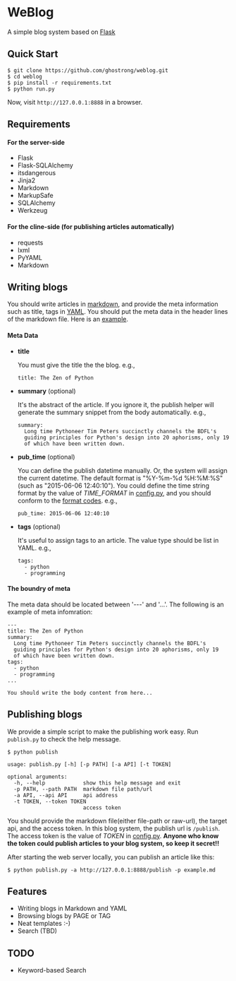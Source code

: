 WeBlog
======

A simple blog system based on [Flask](http://flask.pocoo.org/)


Quick Start
-----------

````
$ git clone https://github.com/ghostrong/weblog.git
$ cd weblog
$ pip install -r requirements.txt
$ python run.py
````

Now, visit `http://127.0.0.1:8888` in a browser.

Requirements
------------

#### For the server-side

* Flask
* Flask-SQLAlchemy
* itsdangerous
* Jinja2
* Markdown
* MarkupSafe
* SQLAlchemy
* Werkzeug

#### For the cline-side (for publishing articles automatically)

* requests
* lxml
* PyYAML
* Markdown


Writing blogs
-------------

You should write articles in [markdown](http://daringfireball.net/projects/markdown/), and provide the meta information such as title, tags in [YAML](http://yaml.org/). You should put the meta data in the header lines of the markdown file. Here is an [example](https://raw.githubusercontent.com/ghostrong/weblog/master/example.md).

#### Meta Data

* **title**

  You must give the title the the blog. e.g.,

  ````
  title: The Zen of Python
  ````

* **summary** (optional)

  It's the abstract of the article. If you ignore it, the publish helper will generate the
  summary snippet from the body automatically. e.g.,

  ````
  summary:
    Long time Pythoneer Tim Peters succinctly channels the BDFL's
    guiding principles for Python's design into 20 aphorisms, only 19
    of which have been written down.
  ````

* **pub_time** (optional)

  You can define the publish datetime manually. Or, the system will assign the current
  datetime. The default format is "%Y-%m-%d %H:%M:%S" (such as "2015-06-06 12:40:10").
  You could define the time string format by the value of *TIME_FORMAT* in
  [config.py](config.py),
  and you should conform to the
  [format codes](https://docs.python.org/2/library/datetime.html#strftime-and-strptime-behavior). e.g.,

  ````
  pub_time: 2015-06-06 12:40:10
  ````

* **tags** (optional)

  It's useful to assign tags to an article. The value type should be list in YAML. e.g.,

  ````
  tags:
    - python
    - programming
  ````

#### The boundry of meta

The meta data should be located between '---' and '...'.
The following is an example of meta infomration:

````
---
title: The Zen of Python
summary:
  Long time Pythoneer Tim Peters succinctly channels the BDFL's
  guiding principles for Python's design into 20 aphorisms, only 19
  of which have been written down.
tags:
  - python
  - programming
...

You should write the body content from here...
````


Publishing blogs
----------------

We provide a simple script to make the publishing work easy. Run `publish.py` to check the help message.

````
$ python publish

usage: publish.py [-h] [-p PATH] [-a API] [-t TOKEN]

optional arguments:
  -h, --help            show this help message and exit
  -p PATH, --path PATH  markdown file path/url
  -a API, --api API     api address
  -t TOKEN, --token TOKEN
                        access token
````

You should provide the markdown file(either file-path or raw-url), the target api, and the access token. In this blog system, the publish url is `/publish`. The access token is the value of *TOKEN* in [config.py](config.py). 
**Anyone who know the token could publish articles to your blog system, so keep it secret!!**

After starting the web server locally, you can publish an article like this:

````
$ python publish.py -a http://127.0.0.1:8888/publish -p example.md
````


Features
--------
* Writing blogs in Markdown and YAML
* Browsing blogs by PAGE or TAG
* Neat templates :-)
* Search (TBD)


TODO
----
* Keyword-based Search
